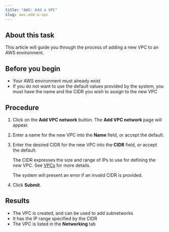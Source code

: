 ```yaml
---
title: "AWS: Add a VPC"
slug: aws-add-a-vpc
---
```


## About this task

This article will guide you through the process of adding a new VPC to an AWS environment.

## Before you begin

- Your AWS environment must already exist
- If you do not want to use the default values provided by the system, you must have the name and the CIDR you wish to assign to the new VPC

## Procedure

1. Click on the **Add VPC network** button. The **Add VPC network** page will appear.

2. Enter a name for the new VPC into the **Name** field, or accept the default.

3. Enter the desired CIDR for the new VPC into the **CIDR** field, or accept the default.

    The CIDR expresses the size and range of IPs to use for defining the new VPC. See [VPCs](aws-vpcs.md) for more details.

    The system will present an error if an invalid CIDR is provided.

4. Click **Submit**.

## Results

- The VPC is created, and can be used to add subnetworks
- It has the IP range specified by the CIDR
- The VPC is listed in the **Networking** tab
